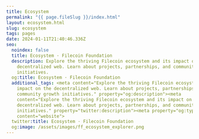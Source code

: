 ```yaml
---
title: Ecosystem
permalink: "{{ page.fileSlug }}/index.html"
layout: ecosystem.html
slug: ecosystem
tags: pages
date: 2024-01-11T21:40:46.336Z
seo:
  noindex: false
  title: Ecosystem · Filecoin Foundation
  description: Explore the thriving Filecoin ecosystem and its impact on the
    decentralized web. Learn about projects, partnerships, and community growth
    initiatives.
  og:title: Ecosystem · Filecoin Foundation
  additional_tags: <meta content="Explore the thriving Filecoin ecosystem and its
    impact on the decentralized web. Learn about projects, partnerships, and
    community growth initiatives." property="og:description"><meta
    content="Explore the thriving Filecoin ecosystem and its impact on the
    decentralized web. Learn about projects, partnerships, and community growth
    initiatives." property="twitter:description"><meta property="og:type"
    content="website">
  twitter:title: Ecosystem · Filecoin Foundation
  og:image: /assets/images/ff_ecosystem_explorer.png
---
```

